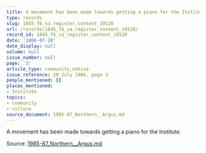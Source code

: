 ```yaml
---
title: A movement has been made towards getting a piano for the Institute
type: records
slug: 1845_76_sa_register_content_19520
url: /records/1845_76_sa_register_content_19520/
record_id: 1845_76_sa_register_content_19520
date: '1866-07-20'
date_display: null
volume: null
issue_number: null
page: '3'
article_type: community_notice
issue_reference: 20 July 1866, page 3
people_mentioned: []
places_mentioned:
- Institute
topics:
- community
- culture
source_document: 1985-87_Northern__Argus.md
---
```


A movement has been made towards getting a piano for the Institute.

Source: [1985-87_Northern__Argus.md](/downloads/markdown/1985-87_Northern__Argus.md)
